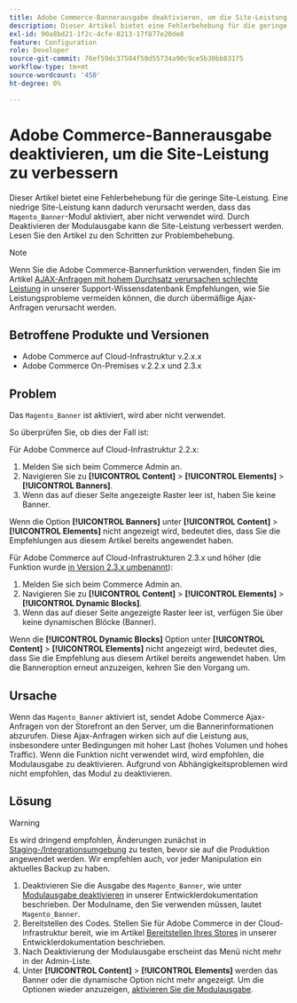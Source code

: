 ```yaml
---
title: Adobe Commerce-Bannerausgabe deaktivieren, um die Site-Leistung zu verbessern
description: Dieser Artikel bietet eine Fehlerbehebung für die geringe Site-Leistung. Eine geringe Site-Performance kann dadurch verursacht werden, dass das Modul "Magento_Banner“ aktiviert, aber nicht verwendet wird. Durch Deaktivieren der Modulausgabe kann die Site-Leistung verbessert werden. Lesen Sie den Artikel zu den Schritten zur Problembehebung.
exl-id: 90a8bd21-1f2c-4cfe-8213-17f877e20de8
feature: Configuration
role: Developer
source-git-commit: 76ef59dc37504f50d55734a90c9ce5b30bb83175
workflow-type: tm+mt
source-wordcount: '450'
ht-degree: 0%

---
```


# Adobe Commerce-Bannerausgabe deaktivieren, um die Site-Leistung zu verbessern

Dieser Artikel bietet eine Fehlerbehebung für die geringe Site-Leistung. Eine niedrige Site-Leistung kann dadurch verursacht werden, dass das `Magento_Banner`-Modul aktiviert, aber nicht verwendet wird. Durch Deaktivieren der Modulausgabe kann die Site-Leistung verbessert werden. Lesen Sie den Artikel zu den Schritten zur Problembehebung.

>[!NOTE]
>
>Wenn Sie die Adobe Commerce-Bannerfunktion verwenden, finden Sie im Artikel [AJAX-Anfragen mit hohem Durchsatz verursachen schlechte Leistung](/help/troubleshooting/miscellaneous/high-throughput-ajax-requests-cause-poor-performance.md) in unserer Support-Wissensdatenbank Empfehlungen, wie Sie Leistungsprobleme vermeiden können, die durch übermäßige Ajax-Anfragen verursacht werden.

## Betroffene Produkte und Versionen

* Adobe Commerce auf Cloud-Infrastruktur v.2.x.x
* Adobe Commerce On-Premises v.2.2.x und 2.3.x

## Problem

Das `Magento_Banner` ist aktiviert, wird aber nicht verwendet.

So überprüfen Sie, ob dies der Fall ist:

Für Adobe Commerce auf Cloud-Infrastruktur 2.2.x:

1. Melden Sie sich beim Commerce Admin an.
1. Navigieren Sie zu **[!UICONTROL Content]** > **[!UICONTROL Elements]** > **[!UICONTROL Banners]**.
1. Wenn das auf dieser Seite angezeigte Raster leer ist, haben Sie keine Banner.

Wenn die Option **[!UICONTROL Banners]** unter **[!UICONTROL Content]** > **[!UICONTROL Elements]** nicht angezeigt wird, bedeutet dies, dass Sie die Empfehlungen aus diesem Artikel bereits angewendet haben.

Für Adobe Commerce auf Cloud-Infrastrukturen 2.3.x und höher (die Funktion wurde [in Version 2.3.x umbenannt](https://commerce-docs.github.io/devdocs-archive/2.3/guides/v2.3/release-notes/ReleaseNotes2.3.0Commerce.html#banner-now-dynamic-block)):

1. Melden Sie sich beim Commerce Admin an.
1. Navigieren Sie zu **[!UICONTROL Content]** > **[!UICONTROL Elements]** > **[!UICONTROL Dynamic Blocks]**.
1. Wenn das auf dieser Seite angezeigte Raster leer ist, verfügen Sie über keine dynamischen Blöcke (Banner).

Wenn die **[!UICONTROL Dynamic Blocks]** Option unter **[!UICONTROL Content]** > **[!UICONTROL Elements]** nicht angezeigt wird, bedeutet dies, dass Sie die Empfehlung aus diesem Artikel bereits angewendet haben. Um die Banneroption erneut anzuzeigen, kehren Sie den Vorgang um.

## Ursache

Wenn das `Magento_Banner` aktiviert ist, sendet Adobe Commerce Ajax-Anfragen von der Storefront an den Server, um die Bannerinformationen abzurufen. Diese Ajax-Anfragen wirken sich auf die Leistung aus, insbesondere unter Bedingungen mit hoher Last (hohes Volumen und hohes Traffic). Wenn die Funktion nicht verwendet wird, wird empfohlen, die Modulausgabe zu deaktivieren. Aufgrund von Abhängigkeitsproblemen wird nicht empfohlen, das Modul zu deaktivieren.

## Lösung

>[!WARNING]
>
>Es wird dringend empfohlen, Änderungen zunächst in [Staging-/Integrationsumgebung](/help/announcements/adobe-commerce-announcements/integration-environment-enhancement-request-pro-and-starter.md) zu testen, bevor sie auf die Produktion angewendet werden. Wir empfehlen auch, vor jeder Manipulation ein aktuelles Backup zu haben.

1. Deaktivieren Sie die Ausgabe des `Magento_Banner`, wie unter [Modulausgabe deaktivieren](https://experienceleague.adobe.com/en/docs/commerce-operations/configuration-guide/files/disable-module-output) in unserer Entwicklerdokumentation beschrieben. Der Modulname, den Sie verwenden müssen, lautet `Magento_Banner`.
1. Bereitstellen des Codes. Stellen Sie für Adobe Commerce in der Cloud-Infrastruktur bereit, wie im Artikel [Bereitstellen Ihres Stores](https://experienceleague.adobe.com/en/docs/commerce-cloud-service/user-guide/develop/deploy/staging-production) in unserer Entwicklerdokumentation beschrieben.
1. Nach Deaktivierung der Modulausgabe erscheint das Menü nicht mehr in der Admin-Liste.
1. Unter **[!UICONTROL Content]** > **[!UICONTROL Elements]** werden das Banner oder die dynamische Option nicht mehr angezeigt. Um die Optionen wieder anzuzeigen, [aktivieren Sie die Modulausgabe](https://experienceleague.adobe.com/en/docs/commerce-operations/configuration-guide/files/disable-module-output?lang=en#disable-module-output-in-a-simple-deployment).

